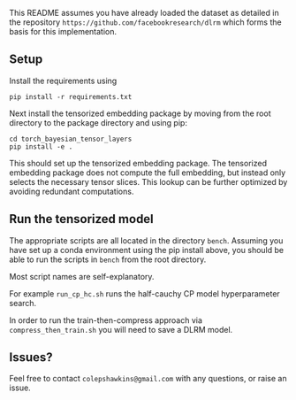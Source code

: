 This README assumes you have already loaded the dataset as detailed in the repository `https://github.com/facebookresearch/dlrm` which forms the basis for this implementation.

## Setup

Install the requirements using 
```
pip install -r requirements.txt
```
Next install the tensorized embedding package by moving from the root directory to the package directory and using pip:
```
cd torch_bayesian_tensor_layers
pip install -e .
```
This should set up the tensorized embedding package. The tensorized embedding package does not compute the full embedding, but instead only selects the necessary tensor slices. This lookup can be further optimized by avoiding redundant computations.

## Run the tensorized model

The appropriate scripts are all located in the directory `bench`. Assuming you have set up a conda environment using the pip install above, you should be able to run the scripts in `bench` from the root directory.

Most script names are self-explanatory. 

For example `run_cp_hc.sh` runs the half-cauchy CP model hyperparameter search. 

In order to run the train-then-compress approach via `compress_then_train.sh` you will need to save a DLRM model.


## Issues?

Feel free to contact `colepshawkins@gmail.com` with any questions, or raise an issue.
